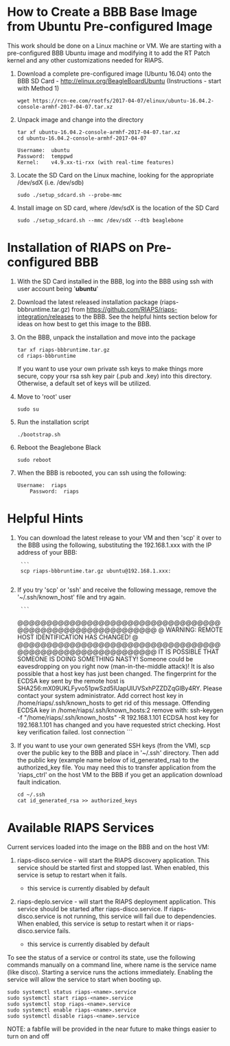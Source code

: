 # How to Create a BBB Base Image from Ubuntu Pre-configured Image

This work should be done on a Linux machine or VM.  We are starting with a pre-configured BBB Ubuntu image and modifying it to add the RT Patch kernel and any other customizations needed for RIAPS.

1. Download a complete pre-configured image (Ubuntu 16.04) onto the BBB SD Card - http://elinux.org/BeagleBoardUbuntu (Instructions - start with Method 1)

    ```
    wget https://rcn-ee.com/rootfs/2017-04-07/elinux/ubuntu-16.04.2-console-armhf-2017-04-07.tar.xz
    ```

2. Unpack image and change into the directory

    ```
    tar xf ubuntu-16.04.2-console-armhf-2017-04-07.tar.xz
    cd ubuntu-16.04.2-console-armhf-2017-04-07
    ```

    ```
    Username:  ubuntu
    Password:  temppwd
    Kernel:    v4.9.xx-ti-rxx (with real-time features)
    ```

3. Locate the SD Card on the Linux machine, looking for the appropriate /dev/sdX (i.e. /dev/sdb)

    ```
    sudo ./setup_sdcard.sh --probe-mmc
    ```
  
4. Install image on SD card, where /dev/sdX is the location of the SD Card 

    ```
    sudo ./setup_sdcard.sh --mmc /dev/sdX --dtb beaglebone
    ```
  
# Installation of RIAPS on Pre-configured BBB 

1. With the SD Card installed in the BBB, log into the BBB using ssh with user account being '**ubuntu**'

2. Download the latest released installation package (riaps-bbbruntime.tar.gz) from https://github.com/RIAPS/riaps-integration/releases to the BBB.  See the helpful hints section below for ideas on how best to get this image to the BBB.

3. On the BBB, unpack the installation and move into the package

	```
	tar xf riaps-bbbruntime.tar.gz
	cd riaps-bbbruntime
	```
   If you want to use your own private ssh keys to make things more secure, copy your rsa ssh key pair (.pub and .key) into 
   this directory. Otherwise, a default set of keys will be utilized.  

4. Move to 'root' user
	
	```
	sudo su   
	```	   
	
5. Run the installation script
	
	```
	./bootstrap.sh   
	```	
	
6. Reboot the Beaglebone Black

	```
	sudo reboot   
	```
	
7. When the BBB is rebooted, you can ssh using the following:

	```
	Username:  riaps
        Password:  riaps
	```
	
# Helpful Hints 

1. You can download the latest release to your VM and then 'scp' it over to the BBB using the following, substituting the 192.168.1.xxx with the IP address of your BBB:
    
    	```
    	scp riaps-bbbruntime.tar.gz ubuntu@192.168.1.xxx:
   	```
	
2. If you try 'scp' or 'ssh' and receive the following message, remove the '~/.ssh/known_host' file and try again.

    	```
	@@@@@@@@@@@@@@@@@@@@@@@@@@@@@@@@@@@@@@@@@@@@@@@@@@@@@@@@@@@
	@    WARNING: REMOTE HOST IDENTIFICATION HAS CHANGED!     @
	@@@@@@@@@@@@@@@@@@@@@@@@@@@@@@@@@@@@@@@@@@@@@@@@@@@@@@@@@@@
	IT IS POSSIBLE THAT SOMEONE IS DOING SOMETHING NASTY!
	Someone could be eavesdropping on you right now (man-in-the-middle attack)!
	It is also possible that a host key has just been changed.
	The fingerprint for the ECDSA key sent by the remote host is
	SHA256:mX09UKLFyvo51pwSzd5IUapUlUVSxhPZZDZqGlBy4RY.
	Please contact your system administrator.
	Add correct host key in /home/riaps/.ssh/known_hosts to get rid of this message.
	Offending ECDSA key in /home/riaps/.ssh/known_hosts:2
	  remove with:
	  ssh-keygen -f "/home/riaps/.ssh/known_hosts" -R 192.168.1.101
	ECDSA host key for 192.168.1.101 has changed and you have requested strict checking.
	Host key verification failed.
	lost connection
    	```
	
3.  If you want to use your own generated SSH keys (from the VM), scp over the public key to the BBB and place in '~/.ssh' directory.  Then add the public key (example name below of id_generated_rsa) to the authorized_key file.  You may need this to transfer application from the 'riaps_ctrl' on the host VM to the BBB if you get an application download fault indication.

	```
	cd ~/.ssh
	cat id_generated_rsa >> authorized_keys
	```

# Available RIAPS Services

Current services loaded into the image on the BBB and on the host VM:

1. riaps-disco.service - will start the RIAPS discovery application.  This service should be started first and stopped last.  When enabled, this service is setup to restart when it fails.
    
   - this service is currently disabled by default 

2. riaps-deplo.service - will start the RIAPS deployment application.  This service should be started after riaps-disco.service.  If riaps-disco.service is not running, this service will fail due to dependencies.  When enabled, this service is setup to restart when it or riaps-disco.service fails.

   - this service is currently disabled by default

To see the status of a service or control its state, use the following commands manually on a command line, where name is the service name (like disco).  Starting a service runs the actions immediately.  Enabling the service will allow the service to start when booting up.

   ```
   sudo systemctl status riaps-<name>.service
   sudo systemctl start riaps-<name>.service
   sudo systemctl stop riaps-<name>.service
   sudo systemctl enable riaps-<name>.service
   sudo systemctl disable riaps-<name>.service
   ```
 NOTE: a fabfile will be provided in the near future to make things easier to turn on and off
   
